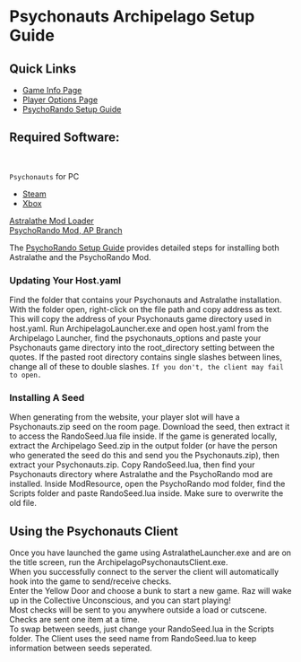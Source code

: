 # Psychonauts Archipelago Setup Guide

<h2 style="text-transform:none";>Quick Links</h2>

- [Game Info Page](../../../../games/Psychonauts/info/en)
- [Player Options Page](../../../../games/Psychonauts/player-options)
- [PsychoRando Setup Guide](https://docs.google.com/document/d/1b7QOnOLmTSvdC7A1YK3bsSmhtSOsAMs0XF5j-tyE6Zw/edit?usp=sharing)

<h2 style="text-transform:none";>Required Software:</h2> <br>

`Psychonauts` for PC

- [Steam](https://store.steampowered.com/app/3830/Psychonauts/)
- [Xbox](https://www.xbox.com/en-US/games/store/Psychonauts/C5HHPG1TXDNG)

[Astralathe Mod Loader](https://gitlab.com/scrunguscrungus/astralathe/-/releases) <br>
[PsychoRando Mod, AP Branch](https://github.com/Akashortstack/PsychoRando/releases) <br>

The [PsychoRando Setup Guide](https://docs.google.com/document/d/1b7QOnOLmTSvdC7A1YK3bsSmhtSOsAMs0XF5j-tyE6Zw/edit?usp=sharing)
provides detailed steps for installing both Astralathe and the PsychoRando Mod.

<h3 style="text-transform:none";>Updating Your Host.yaml</h3>

Find the folder that contains your Psychonauts and Astralathe installation. With the folder open, right-click on the
file path and copy address as text. This will copy the address of your Psychonauts game directory used in host.yaml.
Run ArchipelagoLauncher.exe and open host.yaml from the Archipelago Launcher, find the psychonauts_options and paste
your Psychonauts game directory into the root_directory setting between the quotes. If the pasted root directory
contains single slashes between lines, change all of these to double
slashes. `If you don't, the client may fail to open.`

<h3 style="text-transform:none";>Installing A Seed</h3>

When generating from the website, your player slot will have a Psychonauts.zip seed on the room page. Download the seed,
then extract it to access the RandoSeed.lua file inside. If the game is generated locally, extract the Archipelago
Seed.zip in the output folder (or have the person who generated the seed do this and send you the Psychonauts.zip), then
extract your Psychonauts.zip. Copy RandoSeed.lua, then find your Psychonauts directory where Astralathe and the
PsychoRando mod are installed. Inside ModResource, open the PsychoRando mod folder, find the Scripts folder and paste
RandoSeed.lua inside. Make sure to overwrite the old file.

<h2 style="text-transform:none";>Using the Psychonauts Client</h2>

Once you have launched the game using AstralatheLauncher.exe and are on the title screen, run the
ArchipelagoPsychonautsClient.exe. <br>
When you successfully connect to the server the client will automatically hook into the game to send/receive
checks. <br>
Enter the Yellow Door and choose a bunk to start a new game. Raz will wake up in the Collective Unconscious, and you can
start playing! <br>
Most checks will be sent to you anywhere outside a load or cutscene. Checks are sent one item at a time. <br>
To swap between seeds, just change your RandoSeed.lua in the Scripts folder. The Client uses the seed name from
RandoSeed.lua to keep information between seeds seperated. <br>

